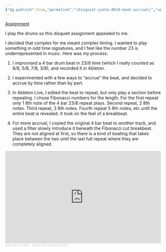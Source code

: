 ```yaml
---
{"dg-publish":true,"permalink":"/disquiet-junto-0619-beat-accrual/","updated":"2024-01-21T20:56:52.000-05:00"}
---
```



[Assignment](https://disquiet.com/2023/11/09/disquiet-junto-project-0619-beat-accrual/)

I play the drums so this disquiet assignment appealed to me.

I decided that complex for me meant complex timing. I wanted to play something in odd time signatures, and I feel like the number 23 is underrepresented in music. Here was my process:

1. I improvised a 4 bar drum beat in 23/8 time (which I really counted as 8/8, 5/8, 7/8, 3/8), and recorded it in Ableton.

2. I experimented with a few ways to “accrue” the beat, and decided to accrue by time rather than by part.

3. In Ableton Live, I edited the beat to repeat, but only play a section before repeating. I chose Fibonacci numbers for the length. For the first repeat only 1 8th note of the 4 bar 23/8 repeat plays. Second repeat, 2 8th notes. Third repeat, 3 8th notes. Fourth repeat 5 8th notes, etc until the entire beat is revealed. It took on the feel of a breakbeat.

4. For more accrual, I copied the original 4 bar beat to another track, and used a filter slowly introduce it beneath the Fibonacci cut breakbeat. They are not aligned at first, so there is a kind of beating that takes place between the two until the last full repeat where they are completely aligned.

<iframe width="100%" height="300" scrolling="no" frameborder="no" allow="autoplay" src="https://w.soundcloud.com/player/?url=https%3A//api.soundcloud.com/tracks/1662525393&color=%23ff5500&auto_play=false&hide_related=false&show_comments=true&show_user=true&show_reposts=false&show_teaser=true&visual=true"></iframe><div style="font-size: 10px; color: #cccccc;line-break: anywhere;word-break: normal;overflow: hidden;white-space: nowrap;text-overflow: ellipsis; font-family: Interstate,Lucida Grande,Lucida Sans Unicode,Lucida Sans,Garuda,Verdana,Tahoma,sans-serif;font-weight: 100;"><a href="https://soundcloud.com/grantlucasmuller" title="grant lucas muller" target="_blank" style="color: #cccccc; text-decoration: none;">grant lucas muller</a> · <a href="https://soundcloud.com/grantlucasmuller/broke-beat-disquiet0619" title="Broke Beat [disquiet0619]" target="_blank" style="color: #cccccc; text-decoration: none;">Broke Beat [disquiet0619]</a></div>